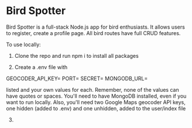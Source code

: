 # Bird Spotter

Bird Spotter is a full-stack Node.js app for bird enthusiasts. It allows users to register, create a profile page. All bird routes have full CRUD features.

To use locally:

1. Clone the repo and run npm i to install all packages

2. Create a .env file with 

GEOCODER_API_KEY=
PORT=
SECRET=
MONGODB_URL=

listed and your own values for each. Remember, none of the values can have quotes or spaces. You'll need to have MongoDB installed, even if you want to run locally. Also, you'll need two Google Maps geocoder API keys, one hidden (added to .env) and one unhidden, added to the user/index file 

3. 

